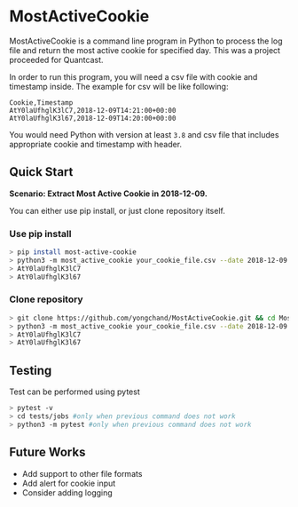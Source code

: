 # MostActiveCookie

MostActiveCookie is a command line program in Python to process the log file and return the most active cookie for specified day. This was a project proceeded for Quantcast.

In order to run this program, you will need a csv file with cookie and timestamp inside. The example for csv will be like following:

```
Cookie,Timestamp
AtY0laUfhglK3lC7,2018-12-09T14:21:00+00:00
AtY0laUfhglK3l67,2018-12-09T14:20:00+00:00
```

You would need Python with version at least `3.8` and csv file that includes appropriate cookie and timestamp with header.

## Quick Start

<b>Scenario: Extract Most Active Cookie in 2018-12-09.</b>

You can either use pip install, or just clone repository itself.

### Use pip install

```bash
> pip install most-active-cookie
> python3 -m most_active_cookie your_cookie_file.csv --date 2018-12-09
> AtY0laUfhglK3lC7
> AtY0laUfhglK3l67
```

### Clone repository

```bash
> git clone https://github.com/yongchand/MostActiveCookie.git && cd MostActiveCookie
> python3 -m most_active_cookie your_cookie_file.csv --date 2018-12-09
> AtY0laUfhglK3lC7
> AtY0laUfhglK3l67
```

## Testing

Test can be performed using pytest

```bash
> pytest -v 
> cd tests/jobs #only when previous command does not work
> python3 -m pytest #only when previous command does not work
```

## Future Works
- Add support to other file formats
- Add alert for cookie input
- Consider adding logging